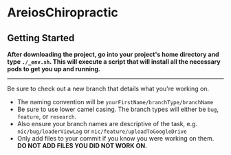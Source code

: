 # AreiosChiropractic
## Getting Started

**After downloading the project, go into your project's home directory and type `./_env.sh`. This will execute a script that will install all the necessary pods to get you up and running.**

----

Be sure to check out a new branch that details what you're working on.
- The naming convention will be `yourFirstName/branchType/branchName`
- Be sure to use lower camel casing. The branch types will either be `bug`, `feature`, or `research`.
- Also ensure your branch names are descriptive of the task, e.g. `nic/bug/loaderViewLag` or `nic/feature/uploadToGoogleDrive`
- Only add files to your commit if you know you were working on them. **DO NOT ADD FILES YOU DID NOT WORK ON.**

